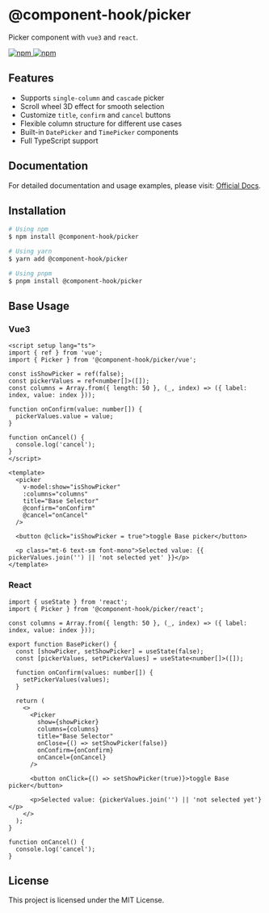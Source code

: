 # @component-hook/picker

Picker component with `vue3` and `react`.

<p>
  <a href="https://npm-stat.com/charts.html?package=@component-hook/picker">
    <img src="https://img.shields.io/npm/dm/@component-hook/picker.svg" alt="npm"/>
  </a>
  <a href="https://www.npmjs.com/package/@component-hook/picker">
    <img src="https://img.shields.io/npm/v/@component-hook/picker.svg" alt="npm"/>
  </a>
</p>

## Features

- Supports `single-column` and `cascade` picker
- Scroll wheel 3D effect for smooth selection
- Customize `title`, `confirm` and `cancel` buttons
- Flexible column structure for different use cases
- Built-in `DatePicker` and `TimePicker` components
- Full TypeScript support

## Documentation

For detailed documentation and usage examples, please visit: [Official Docs](https://tzuyi0817.github.io/component-hook/#/component/vue-picker).

## Installation

```bash
# Using npm
$ npm install @component-hook/picker

# Using yarn
$ yarn add @component-hook/picker

# Using pnpm
$ pnpm install @component-hook/picker
```

## Base Usage

### Vue3

```vue
<script setup lang="ts">
import { ref } from 'vue';
import { Picker } from '@component-hook/picker/vue';

const isShowPicker = ref(false);
const pickerValues = ref<number[]>([]);
const columns = Array.from({ length: 50 }, (_, index) => ({ label: index, value: index }));

function onConfirm(value: number[]) {
  pickerValues.value = value;
}

function onCancel() {
  console.log('cancel');
}
</script>

<template>
  <picker
    v-model:show="isShowPicker"
    :columns="columns"
    title="Base Selector"
    @confirm="onConfirm"
    @cancel="onCancel"
  />

  <button @click="isShowPicker = true">toggle Base picker</button>

  <p class="mt-6 text-sm font-mono">Selected value: {{ pickerValues.join('') || 'not selected yet' }}</p>
</template>
```

### React

```tsx
import { useState } from 'react';
import { Picker } from '@component-hook/picker/react';

const columns = Array.from({ length: 50 }, (_, index) => ({ label: index, value: index }));

export function BasePicker() {
  const [showPicker, setShowPicker] = useState(false);
  const [pickerValues, setPickerValues] = useState<number[]>([]);

  function onConfirm(values: number[]) {
    setPickerValues(values);
  }

  return (
    <>
      <Picker
        show={showPicker}
        columns={columns}
        title="Base Selector"
        onClose={() => setShowPicker(false)}
        onConfirm={onConfirm}
        onCancel={onCancel}
      />

      <button onClick={() => setShowPicker(true)}>toggle Base picker</button>

      <p>Selected value: {pickerValues.join('') || 'not selected yet'}</p>
    </>
  );
}

function onCancel() {
  console.log('cancel');
}
```

## License

This project is licensed under the MIT License.
